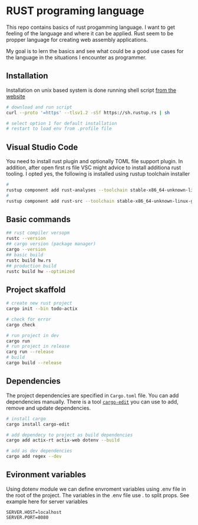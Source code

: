 # RUST programing language

This repo contains basics of rust progamming language. I want to get feeling of the language and where it can be applied. Rust seem to be propper language for creating web assembly applications.

My goal is to lern the basics and see what could be a good use cases for the language in the situations I encounter as programmer.

## Installation

Installation on unix based system is done running shell script [from the website](https://www.rust-lang.org/learn/get-started)

```bash
# download and run script
curl --proto '=https' --tlsv1.2 -sSf https://sh.rustup.rs | sh

# select option 1 for default installation
# restart to load env from .profile file
```

## Visual Studio Code

You need to install rust plugin and optionally TOML file support plugin. In addition, after open first rs file VSC might advice to install additiona rust tooling. I opted yes, the following is installed using rustup toolchain installer

```bash
#
rustup component add rust-analyses --toolchain stable-x86_64-unknown-linux-gnu
#
rustup component add rust-src --toolchain stable-x86_64-unknown-linux-gnu
```

## Basic commands

```bash
## rust compiler versopm
rustc --version
## cargo version (package manager)
cargo --version
## basic build
rustc build hw.rs
## production build
rustc build hw --optimized
```

## Project skaffold

```bash
# create new rust project
cargo init --bin todo-actix

# check for error
cargo check

# run project in dev
cargo run
# run project in release
carg run --release
# build
cargo build --release
```

## Dependencies

The project dependencies are specified in `Cargo.toml` file. You can add dependencies manually. There is a tool [`cargo-edit`](https://github.com/killercup/cargo-edit) you can use to add, remove and update dependencies.

```bash
# install cargo
cargo install cargo-edit

# add dependecy to project as build dependencies
cargo add actix-rt actix-web dotenv --build

# add as dev dependencies
cargo add regex --dev

```

## Evironment variables

Using dotenv module we can define envroment variables using .env file in the root of the project. The variables in the .env file use . to split props. See example here for server variables

```env
SERVER.HOST=localhost
SERVER.PORT=8080
```
